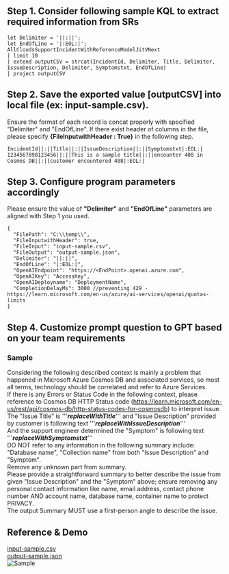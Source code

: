 
## Step 1. Consider following sample KQL to extract required information from SRs

```
let Delimiter = '||:||';
let EndOfLine = '|:EOL:|';
AllCloudsSupportIncidentWithReferenceModelJitVNext
| limit 10
| extend outputCSV = strcat(IncidentId, Delimiter, Title, Delimiter, IssueDescription, Delimiter, Symptomstxt, EndOfLine)
| project outputCSV
```

## Step 2. Save the exported value [outputCSV] into local file (ex: input-sample.csv).
Ensure the format of each record is concat properly with specified "Delimiter" and "EndOfLine".
If there exist header of columns in the file, please specify **\{FileInputwithHeader : True\}** in the following step.
```
IncidentId||:||Title||:||IssueDescription||:||Symptomstxt|:EOL:|
1234567890123456||:||This is a sample title||:||encounter 408 in Cosmos DB||:||customer encountered 408|:EOL:|
```

## Step 3. Configure program parameters accordingly
Please ensure the value of **"Delimiter"** and **"EndOfLine"** parameters are aligned with Step 1 you used.
```
{
  "FilePath": "C:\\temp\\",
  "FileInputwithHeader": true,
  "FileInput": "input-sample.csv",
  "FileOutput": "output-sample.json",
  "Delimiter": "||:||",
  "EndOfLine": "|:EOL:|",
  "OpenAIEndpoint": "https://<EndPoint>.openai.azure.com",
  "OpenAIKey": "AccessKey",
  "OpenAIDeployname": "DeploymentName",
  "CompletionDelayMs": 3000 //preventing 429 - https://learn.microsoft.com/en-us/azure/ai-services/openai/quotas-limits
}
```

## Step 4. Customize prompt question to GPT based on your team requirements
### Sample 
>   
Considering the following described context is mainly a problem that happened in Microsoft Azure Cosmos DB and associated services, so most all terms, technology should be correlated and refer to Azure Services.  
If there is any Errors or Status Code in the following context, please reference to Cosmos DB HTTP Status code (https://learn.microsoft.com/en-us/rest/api/cosmos-db/http-status-codes-for-cosmosdb) to interpret issue.  
The \"Issue Title\" is '''___replaceWithTitle___''' and \"Issue Description\" provided by customer is following text '''___replaceWithIssueDescription___'''  
And the support engineer determined the \"Symptom\" is following text '''___replaceWithSymptomstxt___'''  
DO NOT refer to any information in the following summary include: \"Database name\", \"Collection name\" from both \"Issue Description\" and \"Symptom\".  
Remove any unknown part from summary.  
Please provide a straightforward summary to better describe the issue from given \"Issue Description\" and the \"Symptom\" above; ensure removing any personal contact information like name, email address, contact phone number AND account name, database name, container name to protect PRIVACY.  
The output Summary MUST use a first-person angle to describe the issue.  

## Reference & Demo
[input-sample.csv](resources/input-sample.csv)  
[output-sample.json](resources/output-sample.json)  
![Sample](resources/sample.png)  
